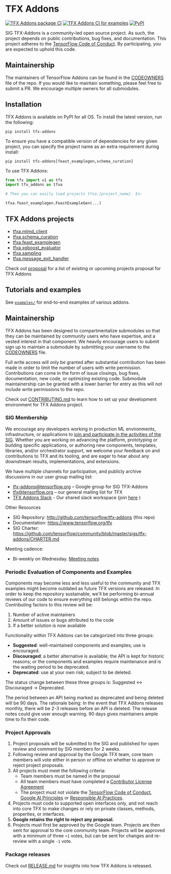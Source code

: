 # TFX Addons

[![TFX Addons package CI](https://github.com/tensorflow/tfx-addons/actions/workflows/ci.yml/badge.svg)](https://github.com/tensorflow/tfx-addons/actions/workflows/ci.yml)
[![TFX Addons CI for examples](https://github.com/tensorflow/tfx-addons/actions/workflows/ci_examples.yml/badge.svg)](https://github.com/tensorflow/tfx-addons/actions/workflows/ci_examples.yml)
[![PyPI](https://badge.fury.io/py/tfx-addons.svg)](https://badge.fury.io/py/tfx-addons)


SIG TFX-Addons is a community-led open source project. As such, the project depends on public contributions, bug fixes, and documentation. This project adheres to the [TensorFlow Code of Conduct](https://github.com/tensorflow/tensorflow/blob/master/CODE_OF_CONDUCT.md). By participating, you are expected to uphold this code.

## Maintainership

The maintainers of TensorFlow Addons can be found in the [CODEOWNERS](CODEOWNERS) file of the repo. If you would
like to maintain something, please feel free to submit a PR. We encourage multiple 
owners for all submodules.


## Installation

TFX Addons is available on PyPI for all OS. To install the latest version, 
run the following:
```
pip install tfx-addons
```

To ensure you have a compatible version of dependencies for any given project, 
you can specify the project name  as an extra requirement during install:

```
pip install tfx-addons[feast_examplegen,schema_curation]
``` 

To use TFX Addons:

```python
from tfx import v1 as tfx
import tfx_addons as tfxa

# Then you can easily load projects tfxa.{project_name}. Ex:

tfxa.feast_examplegen.FeastExampleGen(...)

```


## TFX Addons projects

* [tfxa.mlmd_client](tfx_addons/mlmd_client) 
* [tfxa.schema_curation](tfx_addons/schema_curation) 
* [tfxa.feast_examplegen](tfx_addons/feast_examplegen) 
* [tfxa.xgboost_evaluator](tfx_addons/xgboost_evaluator)
* [tfxa.sampling](tfx_addons/sampling)
* [tfxa.message_exit_handler](tfx_addons/message_exit_handler) 


Check out [proposal](proposals) for a list of existing or upcoming projects proposal for TFX Addons


## Tutorials and examples
See [`examples/`](examples/)
for end-to-end examples of various addons.

## Maintainership

TFX Addons has been designed to compartmentalize submodules so 
that they can be maintained by community users who have expertise, and a vested 
interest in that component. We heavily encourage users to submit sign up to maintain a 
submodule by submitting your username to the [CODEOWNERS](CODEOWNERS) file.

Full write access will only be granted after substantial contribution 
has been made in order to limit the number of users with write permission. 
Contributions can come in the form of issue closings, bug fixes, documentation, 
new code, or optimizing existing code. Submodule maintainership can be granted 
with a lower barrier for entry as this will not include write permissions to 
the repo.

Check out [CONTRIBUTING.md](CONTRIBUTING.md) to learn how to set up your development environment 
for TFX Addons project.


### SIG Membership

We encourage any developers working in production ML environments, infrastructure, or applications to [join and participate in the activities of the SIG](http://goo.gle/tfx-addons-group). Whether you are working on advancing the platform, prototyping or building specific applications, or authoring new components, templates, libraries, and/or orchestrator support, we welcome your feedback on and contributions to TFX and its tooling, and are eager to hear about any downstream results, implementations, and extensions.

We have multiple channels for participation, and publicly archive discussions in our user group mailing list:
- tfx-addons@tensorflow.org – Google group for SIG TFX-Addons
- tfx@tensorflow.org – our general mailing list for TFX
- [TFX Addons Slack](https://tfxaddons.slack.com) -  Our shared slack workspace (join [here](https://join.slack.com/t/tfxaddons/shared_invite/zt-tu1981lj-npIhRSHF8gl9G0ldUovbcw) )

Other Resources
- SIG Repository: http://github.com/tensorflow/tfx-addons (this repo)
- Documentation: https://www.tensorflow.org/tfx
- SIG Charter:  https://github.com/tensorflow/community/blob/master/sigs/tfx-addons/CHARTER.md

Meeting cadence:
- Bi-weekly on Wednesday. [Meeting notes](https://docs.google.com/document/d/1T0uZPoZhwNStuKkeCNsfE-kfc-PINISKIitYxkTK3Gw/edit?resourcekey=0-N9vT9Tn171wYplyYn4IPjQ)


### Periodic Evaluation of Components and Examples

Components may become less and less useful to the community and TFX examples might become outdated as future TFX versions are released. In order to keep the repository sustainable, we'll be performing bi-annual reviews of our code to ensure everything still belongs within the repo. Contributing factors to this review will be:

1. Number of active maintainers
2. Amount of issues or bugs attributed to the code
3. If a better solution is now available

Functionality within TFX Addons can be categorized into three groups:

* **Suggested**: well-maintained components and examples; use is encouraged.
* **Discouraged**: a better alternative is available; the API is kept for historic reasons; or the components and examples require maintenance and is the waiting period to be deprecated.
* **Deprecated**: use at your own risk; subject to be deleted.

The status change between these three groups is: Suggested <-> Discouraged -> Deprecated.

The period between an API being marked as deprecated and being deleted will be 90 days. The rationale being:
In the event that TFX Addons releases monthly, there will be 2-3 releases before an API is deleted. The release notes could give user enough warning. 90 days gives maintainers ample time to fix their code.

### Project Approvals
1. Project proposals will be submitted to the SIG and published for open review and comment by SIG members for 2 weeks.
2. Following review and approval by the Google TFX team, core team members will vote either in person or offline on whether to approve or reject project proposals.
3. All projects must meet the following criteria:
   - Team members must be named in the proposal
   - All team members must have completed a [Contributor License Agreement](https://cla.developers.google.com/)
   - The project must not violate the [TensorFlow Code of Conduct](https://github.com/tensorflow/tensorflow/blob/master/CODE_OF_CONDUCT.md), [Google AI Principles](https://ai.google/principles/) or [Responsible AI Practices](https://ai.google/responsibilities/responsible-ai-practices/).
4. Projects must code to supported open interfaces only, and not reach into core TFX to make changes or rely on private classes, methods, properties, or interfaces.
5. **Google retains the right to reject any proposal.**
6. Projects must first be approved by the Google team.  Projects are then sent for approval to the core community team.  Projects will be approved with a minimum of three `+1` votes, but can be sent for changes and re-review with a single `-1` vote.


### Package releases

Check out [RELEASE.md](RELEASE.md) for insights into how TFX Addons is released.